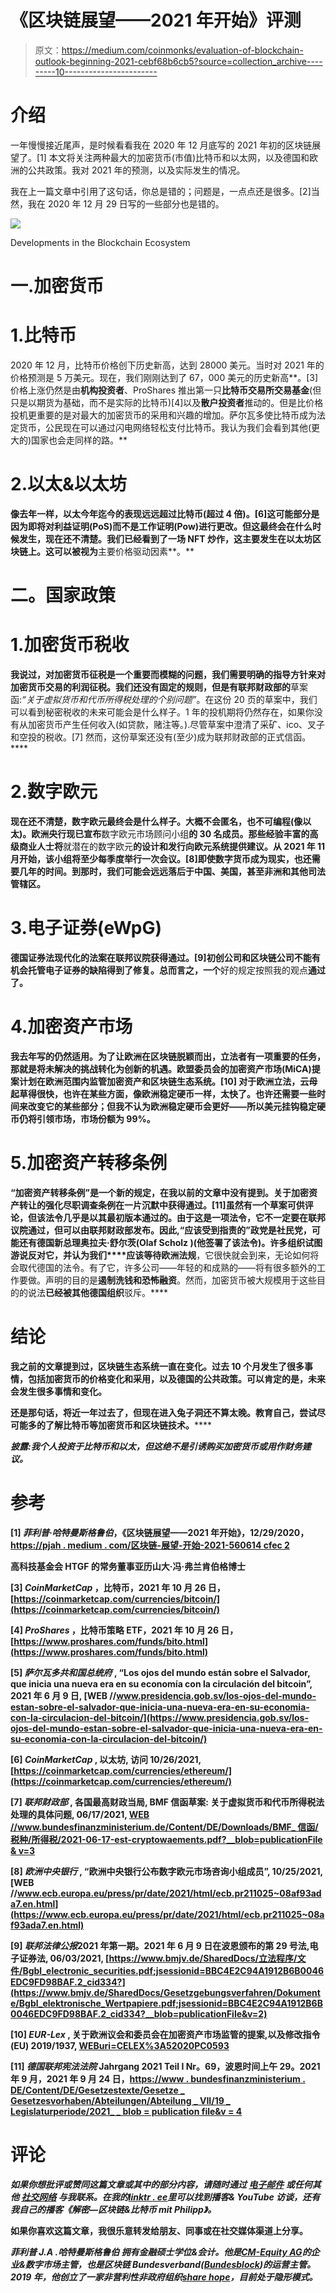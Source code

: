 # 《区块链展望——2021 年开始》评测

> 原文：<https://medium.com/coinmonks/evaluation-of-blockchain-outlook-beginning-2021-cebf68b6cb5?source=collection_archive---------10----------------------->

# 介绍

一年慢慢接近尾声，是时候看看我在 2020 年 12 月底写的 2021 年初的区块链展望了。[1]
本文将关注两种最大的加密货币(市值)比特币和以太网，以及德国和欧洲的公共政策。我对 2021 年的预测，以及实际发生的情况。

我在上一篇文章中引用了这句话，你总是错的；问题是，一点点还是很多。[2]当然，我在 2020 年 12 月 29 日写的一些部分也是错的。

![](img/acccb2286fc6e3ec596627b0876d6bbd.png)

Developments in the Blockchain Ecosystem

# 一.加密货币

# 1.比特币

2020 年 12 月，比特币价格创下历史新高，达到 28000 美元。当时对 2021 年的价格预测是 5 万美元。现在，我们刚刚达到了 67，000 美元的历史新高**。[3]价格上涨仍然是由**机构投资者**、ProShares 推出第一只**比特币交易所交易基金**(但只是以期货为基础，而不是实际的比特币)[4]以及**散户投资者**推动的。但是比价格投机更重要的是对最大的加密货币的采用和兴趣的增加。萨尔瓦多使比特币成为法定货币，公民现在可以通过闪电网络轻松支付比特币。我认为我们会看到其他(更大的)国家也会走同样的路。**

# **2.以太&以太坊**

**像去年一样，以太今年迄今的表现远远超过比特币(超过 4 倍)。[6]这可能部分是因为即将对利益证明(PoS)而不是工作证明(Pow)进行更改。但这最终会在什么时候发生，现在还不清楚。我们已经看到了一场 **NFT 炒作**，这主要发生在以太坊区块链上。这可以被视为**主要价格驱动因素**。**

# **二。国家政策**

# **1.加密货币税收**

**我说过，对加密货币征税是一个重要而模糊的问题，我们需要明确的指导方针来对加密货币交易的利润征税。我们还没有固定的规则，但是有联邦财政部的**草案函:*“关于虚拟货币和代币所得税处理的个别问题”*。在这份 20 页的草案中，我们可以看到秘密税收的未来可能会是什么样子。1 年的投机期将仍然存在，如果你没有从加密货币产生任何收入(如贷款，赌注等。).尽管草案中澄清了采矿、ico、叉子和空投的税收。[7]
然而，这份草案还没有(至少)成为联邦财政部的正式信函。****

# **2.数字欧元**

**现在还不清楚，数字欧元最终会是什么样子。**大概不会匿名，也不可编程**(像以太)。欧洲央行现已宣布**数字欧元市场顾问小组**的 30 名成员。那些经验丰富的高级商业人士将**就潜在的数字欧元**的设计和发行向欧元系统提供建议。从 2021 年 11 月开始，该小组将至少每季度举行一次会议。[8]即使数字货币成为现实，也还需要几年的时间。到那时，我们可能会远远落后于中国、美国，甚至非洲和其他司法管辖区。**

# **3.电子证券(eWpG)**

**德国证券法现代化的法案在联邦议院获得通过。[9]初创公司和区块链公司不能有机会托管电子证券的缺陷得到了修复。总而言之，一个**好的规定按照我的观点**通过了。**

# **4.加密资产市场**

**我去年写的仍然适用。为了让欧洲在区块链脱颖而出，立法者有一项重要的任务，那就是将未解决的挑战转化为创新的机遇。欧盟委员会的加密资产市场(MiCA)提案计划在欧洲范围内监管加密资产和区块链生态系统。[10]
对于欧洲立法，云母起草得很快，也许在某些方面，像欧洲稳定硬币一样，太快了。也许还需要一些时间来改变它的某些部分；但我不认为欧洲稳定硬币会更好——所以美元挂钩稳定硬币仍将引领市场，市场份额为 99%。**

# **5.**加密资产转移条例****

**“加密资产转移条例”是一个新的规定，在我以前的文章中没有提到。关于加密资产转让的强化尽职调查条例在一片沉默中获得通过。[11]虽然有一个草案可供评论，但该法令几乎是以其最初版本通过的。由于这是一项法令，它不一定要在联邦议院通过，但可以由联邦财政部发布。因此,“应该受到指责的”政党是社民党，可能还有德国新总理奥拉夫·舒尔茨(Olaf Scholz )(他签署了该法令)。许多组织试图游说反对它，并认为我们****应该等待欧洲法规**，它很快就会到来，无论如何将会取代德国的法令。有了它，许多公司——年轻的和成熟的——将有很多额外的工作要做。声明的目的是**遏制洗钱和恐怖融资**。然而，加密货币被大规模用于这些目的的说法**已经被其他德国组织**驳斥。****

# ****结论****

****我之前的文章提到过，**区块链生态系统一直在变化**。过去 10 个月发生了很多事情，包括加密货币的价格变化和采用，以及德国的公共政策。可以肯定的是，未来会发生很多事情和变化。****

****还是那句话，将近一年过去了，但现在进入兔子洞还不算太晚**。教育自己，尝试**尽可能多的了解比特币等加密货币和区块链技术**。******

***披露:我个人投资于比特币和以太，但这绝不是引诱购买加密货币或用作财务建议。***

# **参考**

**[1] *菲利普·哈特曼斯格鲁伯*，《区块链展望——2021 年开始》，12/29/2020，[https://pjah . medium . com/区块链-展望-开始-2021-560614 cfec 2](https://pjah.medium.com/blockchain-outlook-beginning-2021-560614cfecc2)**

**高科技基金会 HTGF 的常务董事亚历山大·冯·弗兰肯伯格博士**

**[3] *CoinMarketCap* ，比特币，2021 年 10 月 26 日，[https://coinmarketcap.com/currencies/bitcoin/](https://coinmarketcap.com/currencies/bitcoin/)**

**[4] *ProShares* ，比特币策略 ETF，2021 年 10 月 26 日，[https://www.proshares.com/funds/bito.html](https://www.proshares.com/funds/bito.html)**

**[5] *萨尔瓦多共和国总统府* , “Los ojos del mundo están sobre el Salvador, que inicia una nueva era en su economía con la circulación del bitcoin”, 2021 年 6 月 9 日, [WEB //www.presidencia.gob.sv/los-ojos-del-mundo-estan-sobre-el-salvador-que-inicia-una-nueva-era-en-su-economia-con-la-circulacion-del-bitcoin/](https://www.presidencia.gob.sv/los-ojos-del-mundo-estan-sobre-el-salvador-que-inicia-una-nueva-era-en-su-economia-con-la-circulacion-del-bitcoin/)**

**[6] *CoinMarketCap* , 以太坊, 访问 10/26/2021, [https://coinmarketcap.com/currencies/ethereum/](https://coinmarketcap.com/currencies/ethereum/)**

**[7] *联邦财政部* , 各国最高财政当局, BMF 信函草案: 关于虚拟货币和代币所得税法处理的具体问题, 06/17/2021, [WEB //www.bundesfinanzministerium.de/Content/DE/Downloads/BMF_ 信函/税种/所得税/2021-06-17-est-cryptowaements.pdf?__blob=publicationFile & v=3](https://www.bundesfinanzministerium.de/Content/DE/Downloads/BMF_Schreiben/Steuerarten/Einkommensteuer/2021-06-17-est-kryptowaehrungen.pdf?__blob=publicationFile&v=3)**

**[8] *欧洲中央银行* , “欧洲中央银行公布数字欧元市场咨询小组成员”, 10/25/2021, [WEB //www.ecb.europa.eu/press/pr/date/2021/html/ecb.pr211025~08af93ada7.en.html](https://www.ecb.europa.eu/press/pr/date/2021/html/ecb.pr211025~08af93ada7.en.html)**

**[9] *联邦法律公报*2021 年第一期。2021 年 6 月 9 日在波恩颁布的第 29 号法,电子证券法, 06/03/2021, [https://www.bmjv.de/SharedDocs/立法程序/文件/Bgbl_electronic_securities.pdf;jsessionid=BBC4E2C94A1912B6B0046EDC9FD98BAF.2_cid334?](https://www.bmjv.de/SharedDocs/Gesetzgebungsverfahren/Dokumente/Bgbl_elektronische_Wertpapiere.pdf;jsessionid=BBC4E2C94A1912B6B0046EDC9FD98BAF.2_cid334?__blob=publicationFile&v=2)**

**[10] *EUR-Lex* , 关于欧洲议会和委员会在加密资产市场监管的提案,以及修改指令 (EU) 2019/1937, [WEBuri=CELEX%3A52020PC0593](https://eur-lex.europa.eu/legal-content/EN/TXT/?uri=CELEX%3A52020PC0593)**

**[11] *德国联邦宪法法院* Jahrgang 2021 Teil I Nr。69，波恩时间上午 29。2021 年 9 月，2021 年 9 月 24 日，[https://www . bundesfinanzministerium . DE/Content/DE/Gesetzestexte/Gesetze _ Gesetzesvorhaben/Abteilungen/Abteilung _ VII/19 _ Legislaturperiode/2021_ _ blob = publication file&v = 4](https://www.bundesfinanzministerium.de/Content/DE/Gesetzestexte/Gesetze_Gesetzesvorhaben/Abteilungen/Abteilung_VII/19_Legislaturperiode/2021-09-29-KryptoWTransferV/3-Verkuendete-Verordnung.pdf?__blob=publicationFile&v=4)**

# **评论**

***如果你想批评或赞同这篇文章或其中的部分内容，请随时通过* [*电子邮件*](http://pjah.consulting@gmail.com/) *或任何其他* [*社交网络*](https://linktr.ee/pjah) *与我联系。在我的*[*linktr . ee*](https://www.linktr.ee/pjah)*里可以找到播客& YouTube 访谈，还有我自己的播客《解密—区块链&比特币 mit Philipp》。***

**如果你喜欢这篇文章，我很乐意转发给朋友、同事或在社交媒体渠道上分享。**

*****菲利普 J.A .哈特曼斯格鲁伯*** *拥有金融硕士学位&会计。他是*[*CM-Equity AG*](https://cm-equity.de/)*的企业&数字市场主管，也是区块链 Bundesverband(*[*Bundesblock*](https://bundesblock.de/)*)的运营主管。
2019 年，他创立了一家非营利性非政府组织*[*share hope*](https://www.linkedin.com/company/sharehopeggmbh/)*，目前处于隐形模式。***